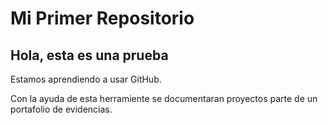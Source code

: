 # Mi Primer Repositorio

## Hola, esta es una prueba

Estamos aprendiendo a usar GitHub.

Con la ayuda de esta herramiente se documentaran proyectos parte de un portafolio de evidencias.
